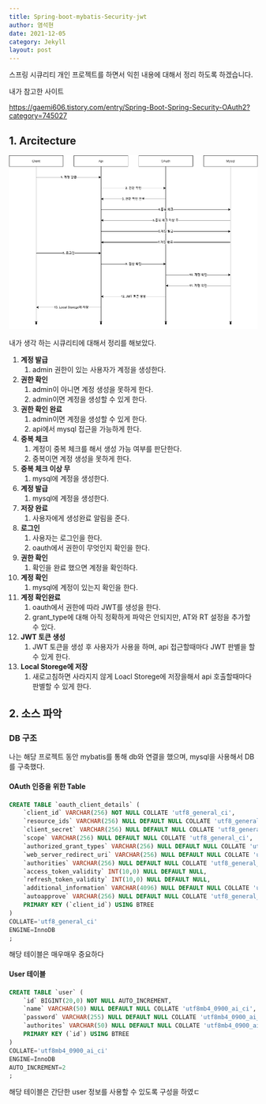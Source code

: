 ```yaml
---
title: Spring-boot-mybatis-Security-jwt
author: 염석현
date: 2021-12-05
category: Jekyll
layout: post
---
```






스프링 시큐리티 개인 프로젝트를 하면서 익힌 내용에 대해서 정리 하도록 하겠습니다.

내가 참고한 사이트

https://gaemi606.tistory.com/entry/Spring-Boot-Spring-Security-OAuth2?category=745027



## 1. Arcitecture



![](../img/security.drawio.png)



내가 생각 하는 시큐리티에 대해서 정리를 해보았다.



1. **계정 발급**
   1. admin 권한이 있는 사용자가 계정을 생성한다.
2. **권한 확인**
   1. admin이 아니면 계정 생성을 못하게 한다.
   2. admin이면 계정을 생성할 수 있게 한다.
3. **권한 확인 완료**
   1. admin이면 계정을 생성할 수 있게 한다.
   2. api에서 mysql 접근을 가능하게 한다.
4. **중복 체크**
   1. 계정이 중복 체크를 해서 생성 가능 여부를 판단한다.
   2. 중복이면 계정 생성을 못하게 한다.
5. **중복 체크 이상 무**
   1. mysql에 계정을 생성한다.
6. **계정 발급**
   1. mysql에 계정을 생성한다.
7. **저장 완료**
   1. 사용자에게 생성완료 알림을 준다.
8. **로그인**
   1. 사용자는 로그인을 한다.
   2. oauth에서 권한이 무엇인지 확인을 한다.
9. **권한 확인**
   1. 확인을 완료 했으면 계정을 확인하다.
10. **계정 확인**
    1. mysql에 계정이 있는지 확인을 한다.
11. **계정 확인완료**
    1. oauth에서 권한에 따라 JWT를 생성을 한다.
    2. grant_type에 대해 아직 정확하게 파악은 안되지만, AT와 RT 설정을 추가할 수 있다.
12. **JWT 토큰 생성**
    1. JWT 토큰을 생성 후 사용자가 사용을 하며, api 접근할때마다 JWT 판별을 할 수 있게 한다.
13. **Local Storege에 저장**
    1. 새로고침하면 사라지지 않게 Loacl Storege에 저장을해서 api 호출할때마다 판별할 수 있게 한다.



## 2. 소스 파악



### DB 구조

나는 해당 프로젝트 동안 mybatis를 통해 db와 연결을 했으며, mysql을 사용해서 DB를 구축했다.

#### OAuth 인증을 위한 Table

```sql
CREATE TABLE `oauth_client_details` (
	`client_id` VARCHAR(256) NOT NULL COLLATE 'utf8_general_ci',
	`resource_ids` VARCHAR(256) NULL DEFAULT NULL COLLATE 'utf8_general_ci',
	`client_secret` VARCHAR(256) NULL DEFAULT NULL COLLATE 'utf8_general_ci',
	`scope` VARCHAR(256) NULL DEFAULT NULL COLLATE 'utf8_general_ci',
	`authorized_grant_types` VARCHAR(256) NULL DEFAULT NULL COLLATE 'utf8_general_ci',
	`web_server_redirect_uri` VARCHAR(256) NULL DEFAULT NULL COLLATE 'utf8_general_ci',
	`authorities` VARCHAR(256) NULL DEFAULT NULL COLLATE 'utf8_general_ci',
	`access_token_validity` INT(10,0) NULL DEFAULT NULL,
	`refresh_token_validity` INT(10,0) NULL DEFAULT NULL,
	`additional_information` VARCHAR(4096) NULL DEFAULT NULL COLLATE 'utf8_general_ci',
	`autoapprove` VARCHAR(256) NULL DEFAULT NULL COLLATE 'utf8_general_ci',
	PRIMARY KEY (`client_id`) USING BTREE
)
COLLATE='utf8_general_ci'
ENGINE=InnoDB
;
```

해당 테이블은 매우매우 중요하다



#### User 테이블

```sql
CREATE TABLE `user` (
	`id` BIGINT(20,0) NOT NULL AUTO_INCREMENT,
	`name` VARCHAR(50) NULL DEFAULT NULL COLLATE 'utf8mb4_0900_ai_ci',
	`password` VARCHAR(255) NULL DEFAULT NULL COLLATE 'utf8mb4_0900_ai_ci',
	`authorites` VARCHAR(50) NULL DEFAULT NULL COLLATE 'utf8mb4_0900_ai_ci',
	PRIMARY KEY (`id`) USING BTREE
)
COLLATE='utf8mb4_0900_ai_ci'
ENGINE=InnoDB
AUTO_INCREMENT=2
;
```

해당 테이블은 간단한 user 정보를 사용할 수 있도록 구성을 하였ㄷ

































